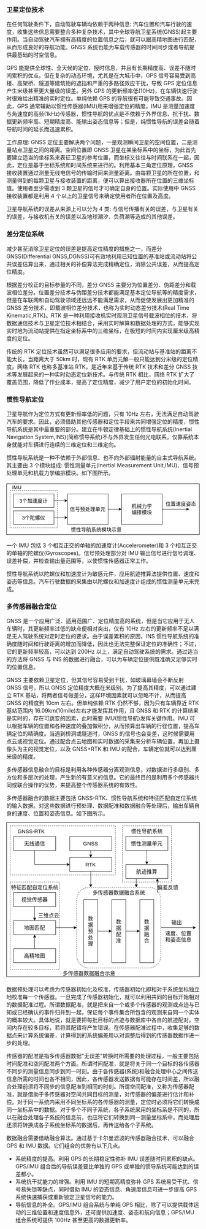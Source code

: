 
### 卫星定位技术

在任何驾驶条件下，自动驾驶车辆均依赖于两种信息: 汽车位置和汽车行驶的速度，收集这些信息需要整合多种复杂技术，其中全球导航卫星系统(GNSS)起主要作用。当自动驾驶汽车拥有高精度的位置信息之后，就可以跟高精地图进行匹配，从而形成良好的导航功能。GNSS 系统也能为车载传感器的时间同步或者导航提供最基础的时空信息。

GPS 能提供全球性、全天候的定位、授时信息，并且有长期精度高、误差不随时间累积的优点。但在复杂的动态环境，尤其是在大城市中，GPS 信号容易受到高楼、高架桥、隧道等建筑物的遮挡和严重的多路径效应干扰，导致 GPS 定位信息产生米级甚至更大量级的误差。另外 GPS 的更新频率低(10Hz)，在车辆快速行驶时很难给出精准的实时定位。单纯依赖 GPS 的导航很有可能导致交通事故。因此，GPS 通常辅助以惯性传感器(IMU)用来增强定位的精度。IMU 是测量加速度与角速度的高频(1kHz)传感器，惯性导航的优点是不依赖于外界信息、抗干扰、数据更新频率高、短期精度高、能输出姿态信息等；但是，纯惯性导航的误差会随着导航时间的延长而迅速累积。

工作原理: GNSS 定位主要解决两个问题，一是观测瞬间卫星的空间位置，二是测量站点卫星之间的距离。空间位置即 GNSS 卫星在某坐标系中的坐标，为此首先要建立适当的坐标系来表征卫星的参考位置，而坐标又往往与时间联系在一起，因此，定位是基于坐标系统和时间系统来进行的。利用基本三角定位原理，GNSS 接收装置通过测量无线电信号的传输时间来测量距离。由每颗卫星的所在位置，和测量得到的每颗卫星与接收装置的距离，便可以算出接收器所在位置的三维坐标值。使用者至少需收到 3 颗卫星的信号才可确定自身的位置。实际使用中 GNSS 接收装置都是利用 4 个以上的卫星信号来确定使用者所在位置及高度。

卫星导航系统的误差从来源上可以分为 4 类: 与信号传播有关的误差，与卫星有关的误差，与接收机有关的误差以及地球潮汐、负荷潮等造成的其他误差。

### 差分定位系统

减少甚至消除卫星定位的误差是提高定位精度的措施之一，而差分 GNSS(Differential GNSS,DGNSS)可有效地利用已知位置的基准站或流动站将公共误差估算出来，通过相关的补偿算法完成精确定位，消除公共误差，从而提高定位精度。

根据差分校正的目标参量的不同，差分 GNSS 主要分为位置差分、伪距差分和载波相位差分。位置差分技术与伪距差分技术都能满足基本定位导航等的精度需求，但是在车联网和自动驾驶领域还远远不能满足需求，从而促使发展出更加精准的 GNSS 差分技术，即载波相位差分技术，也称为实时动态差分技术(Real Time Kinematic,RTK)。RTK 是一种利用接收机实时观测卫星信号载波相位的技术，将数据通信技术与卫星定位技术相结合，采用实时解算和数据处理的方式，能够实现实时地为流动站提供在指定坐标系中的三维坐标，在极短的时间内实现厘米级高精度的定位。

传统的 RTK 定位技术虽然可以满足很多应用的要求，但流动站与基准站的距离不能太长，当距离大于 50km 时，现有 RTK 单历元解一般只能达到分米级的定位精度。网络 RTK 也称多基准站 RTK，是近年来基于传统 RTK 技术和差分 GNSS 技术等发展起来的一种实时动态定位新技术。与传统 RTK 相比，网络 RTK 扩大了覆盖范围，降低了作业成本，提高了定位精度，减少了用户定位的初始化时间。

### 惯性导航定位

卫星导航作为定位方式有更新频率低的问题，只有 10Hz 左右，无法满足自动驾驶汽车的要求。因此，必须借助其他传感器和定位手段来共同增强定位的精度，惯性导航系统是其中最重要的部分。建立在牛顿定律基础上的惯性导航系统(Inertial Navigation System,INS)(简称惯导系统)不与外界发生任何光电联系，仅靠系统本身就能对车辆进行连续的三维定位和三维定向。

惯性导航系统是一种不依赖于外部信息、也不向外部辐射能量的自主式导航系统。其主要由 3 个模块组成: 惯性测量单元(Inertial Measurement Unit,IMU)、信号预处理单元和机载力学编排模块。如下图所示。

![](img/惯性导航系统模块示意.jpg)

一个 IMU 包括 3 个相互正交的单轴的加速度计(Accelerometer)和 3 个相互正交的单轴的陀螺仪(Gyroscopes)。信号预处理部分对 IMU 输出信号进行信号调理、误差补偿，并检查输出量范围等，以使惯性传感器正常工作。

惯性导航系统以陀螺仪和加速度计为敏感元件，应用航迹推算法提供位置、速度和姿态等信息。汽车行驶数据的采集由以陀螺仪和加速度计组成的惯性测量单元来完成。

### 多传感器融合定位

GNSS 是一个应用广泛、适用范围广、定位精度高的系统，但是当它应用于无人车辆时，其更新频率过低的缺点便相对突出，仅有 10Hz 左右的更新频率不足以满足无人驾驶系统对定时定位的要求。由于误差累积的原因，INS 惯性导航系统的准确度随时间和行驶距离的增加而降低，因此也无法完整保证定位的准确性；不过，它的更新频率较高，可以达到 200Hz 以上，满足自动驾驶系统的需求。通过适当的方法将 GNSS 与 INS 的数据进行融合，可以为车辆定位提供既准确又足够实时的位置信息。

GNSS 主要依赖卫星定位，但其信号容易受到干扰，如玻璃幕墙会不断反射 GNSS 信号，所以 GNSS 定位精度大概在米级别。为了提高其精度，可以通过建立 RTK 基站，将两者信号做差分，这样环境因素就可以忽略不计，从而提高 GNSS 的精度到 10cm 左右。但单纯依赖 RTK 仍然不够，因为只有车辆靠近 RTK 基站范围内 16.09km(10mile)左右才能发挥其作用，且 GNSS 和 RTK 的计算结果是实时的，存在可跳变的因素，此时需要 IMU(惯性导航)发挥关键作用。IMU 可以根据车辆的位置和各种速度的叠加做积分，从而预算出车辆的行径位置，提高车辆定位的精确度。当遇到桥洞或隧道时，GNSS 的信号也会变差，这时候需要用点云或视觉定位。通过配合点云地图和实时数据的采集来分析车辆位置，再加上摄像头为主的视觉定位，以及 GNSS+RTK 和 IMU 的配合，车辆定位就可以达到厘米级的精度。

多传感器信息融合的目标是利用各种传感器分离观测信息，对数据进行多级别、多方位和多层次的处理，产生新的有意义的信息。它的最终目的是利用多个传感器共同或联合操作的优势，来提高整个传感器系统的有效性。

多传感器融合的数据主要包括 GNSS-RTK、惯性导航系统和特征匹配自定位系统的输入数据。对这些数据进行预处理、数据配准和数据融合等处理后，输出车辆自身的速度、位置和姿态信息。如下图所示。

![](img/多传感器数据融合示意.jpg)

数据预处理可以考虑为传感器初始化及校准，传感器初始化即相对于系统坐标独立地校准每一个传感器。一旦完成了传感器初始化，就可以利用共同的目标开始相对的数据配准过程。所谓数据配准，就是把来自一个或多个传感器的观测或点迹与已知或已经确认的事件归并到一起，保证每个事件集合所包含的观测来自同一个实体的概率较大。具体地说，就是要把每批目标的点迹与数据库中各自的航迹配对。空间内存在较多目标，若将其配错将产生错误。在传感器配准过程中，收集足够的数据点来计算系统偏差，计算得到的系统偏差用以对调整后得到的传感器数据作进一步的处理。

传感器的配准是指多传感器数据"无误差"转换时所需要的处理过程，一般主要包括时间配准和空间配准两个方面。所谓时间配准，就是将关于同一个目标的各传感器不同步的测量信息同步到同一时刻。由于各传感器(系统)和融合处理中心之间传送信息所需的时间也各不相同，因此，各传感器发送数据有可能存在时间差，所以融合处理前须将不同步的信息配准到相同的时刻。所谓空间配准，又称为传感器配准，就是借助于多传感器对空间共同目标的测量，对传感器的偏差进行估计和补偿。对于同一系统内采用不同坐标系的各传感器的测量，定位时必须将它们转换成同一坐标系中的数据。对于多个不同子系统，各子系统采用的坐标系是不同的，所以在融合处理各子系统的信息前，也应将它们转换到同一测量坐标系中，而处理后还须将转换成各子系统坐标系的数据后，再传送给各个子系统。

数据融合需要借助融合算法。通过基于卡尔曼滤波的传感器融合技术，可以融合 GPS 和 IMU 数据。它们组合的优势有以下几点。
- 系统精度的提高。利用 GPS 的长期稳定性弥补 IMU 误差随时间累积的缺点。GPS/IMU 组合后的导航误差要比单独的 GPS 或单独的惯导系统可能达到的误差都小。
- 系统抗干扰能力的增强。利用 IMU 的短期高精度弥补 GPS 系统易受干扰、信号易失锁等缺点，同时借助 IMU 的姿态信息、角速度信息可进一步提高 GPS 系统快速捕获或重新锁定卫星信号的能力。
- 导航信息的补全。GPS/IMU 组合系统与单纯 GPS 相比，除了可以提供载体运动的三维位置和速度信息外，还可提供加速度、姿态和航向信息；GPS/IMU 组合系统可提供 100Hz 甚至更高的数据更新率。
